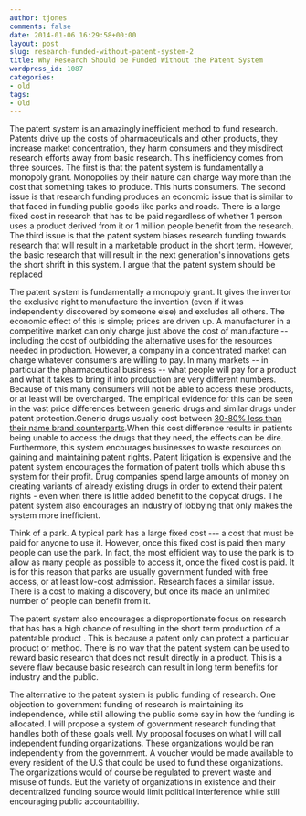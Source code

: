 ```yaml
---
author: tjones
comments: false
date: 2014-01-06 16:29:58+00:00
layout: post
slug: research-funded-without-patent-system-2
title: Why Research Should be Funded Without the Patent System
wordpress_id: 1087
categories:
- old
tags:
- Old
---
```


The patent system is an amazingly inefficient method to fund research. Patents drive up the costs of pharmaceuticals and other products, they increase market concentration, they harm consumers and they misdirect research efforts away from basic research. This inefficiency comes from three sources. The first is that the patent system is fundamentally a monopoly grant. Monopolies by their nature can charge way more than the cost that something takes to produce. This hurts consumers. The second issue is that research funding produces an economic issue that is similar to that faced in funding public goods like parks and roads. There is a large fixed cost in research that has to be paid regardless of whether 1 person uses a product derived from it or 1 million people benefit from the research. The third issue is that the patent system biases research funding towards research that will result in a marketable product in the short term. However, the basic research that will result in the next generation's innovations gets the short shrift in this system. I argue that the patent system should be replaced  
<!-- more -->



The patent system is fundamentally a monopoly grant. It gives the inventor the exclusive right to manufacture the invention (even if it was independently discovered by someone else) and excludes all others. The economic effect of this is simple; prices are driven up. A manufacturer in a competitive market can only charge just above the cost of manufacture -- including the cost of outbidding the alternative uses for the resources needed in production. However, a company in a concentrated market can charge whatever consumers are willing to pay. In many markets -- in particular the pharmaceutical business --  what people will pay for a product and what it takes to bring it into production are very different numbers. Because of this many consumers will not be able to access these products, or at least will be overcharged. The empirical evidence for this can be seen in the vast price differences between generic drugs and similar drugs under patent protection.Generic drugs usually cost between  [30-80% less than their name brand counterparts](http://www.healthsmart.com/SmarterHealth/GenericvsBrandDrugs.aspx).When this cost difference results in patients being unable to access the drugs that they need, the effects can be dire. Furthermore, this system encourages businesses to waste resources on gaining and maintaining patent rights. Patent litigation is expensive and the patent system encourages the formation of patent trolls which abuse this system for their profit. Drug companies spend large amounts of money on creating variants of already existing drugs in order to extend their patent rights - even when there is little added benefit to the copycat drugs. The patent system also encourages an industry of lobbying that only makes the system more inefficient.





Think of a park. A typical park has a large fixed cost --- a cost that must be paid for anyone to use it. However, once this fixed cost is paid then many people can use the park. In fact, the most efficient way to use the park is to allow as many people as possible to access it, once the fixed cost is paid.  It is for this reason that parks are usually government funded with free access, or at least low-cost admission. Research faces a similar issue. There is a cost to making a discovery, but once its made an unlimited number of people can benefit from it. 





The patent system also encourages a disproportionate focus on research that has has a high chance of resulting in the short term production of a patentable product . This is because a patent only can protect  a particular product or method. There is no way that the patent system can be used to reward basic research that does not result directly in a product. This is a severe flaw because basic research can result in long term benefits for industry and the public. 





The alternative to the patent system is public funding of research. One objection to government funding of research is maintaining its independence, while still allowing the public some say in how the funding is allocated. I will propose a system of government research funding that handles both of these goals well. My proposal focuses on what I will call independent funding organizations. These organizations would be ran independently from the government. A voucher would be made available to every resident of the U.S that could be used to fund these organizations. The organizations would of course be regulated to prevent waste and misuse of funds. But the variety of organizations in existence and their decentralized funding source would limit political interference while still encouraging public accountability.         
